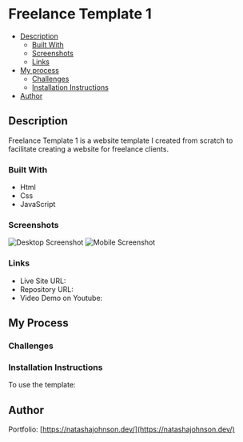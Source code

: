 # Freelance Template 1

- [Description](#description)
  - [Built With](#built-with)
  - [Screenshots](#screenshots)
  - [Links](#links)
- [My process](#my-process)
  - [Challenges](#challenges)
  - [Installation Instructions](#installation-instructions)
- [Author](#author)

## Description

Freelance Template 1 is a website template I created from scratch to facilitate creating a website for freelance clients.

### Built With
- Html
- Css
- JavaScript

### Screenshots

![Desktop Screenshot]()
![Mobile Screenshot]()

### Links

- Live Site URL: []()
- Repository URL: []()
- Video Demo on Youtube: []()

## My Process



### Challenges 



### Installation Instructions
To use the template:

## Author
Portfolio: [https://natashajohnson.dev/](https://natashajohnson.dev/)
